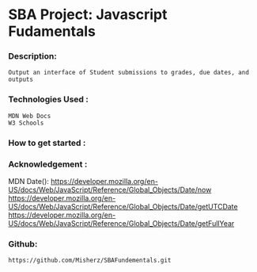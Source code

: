 # SBA Project: Javascript Fudamentals
### Description: 
    Output an interface of Student submissions to grades, due dates, and outputs


### Technologies Used :
    MDN Web Docs
    W3 Schools


### How to get started :




### Acknowledgement :
  MDN Date():
    https://developer.mozilla.org/en-US/docs/Web/JavaScript/Reference/Global_Objects/Date/now
    https://developer.mozilla.org/en-US/docs/Web/JavaScript/Reference/Global_Objects/Date/getUTCDate
    https://developer.mozilla.org/en-US/docs/Web/JavaScript/Reference/Global_Objects/Date/getFullYear



### Github:
    https://github.com/Misherz/SBAFundementals.git
    

